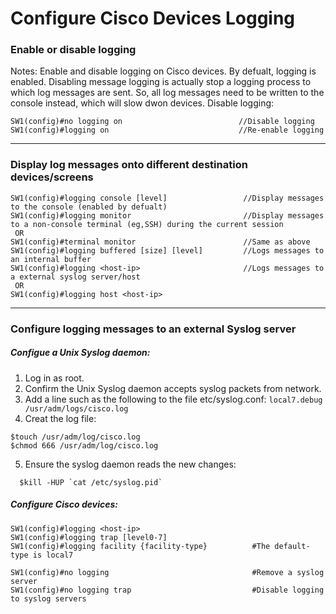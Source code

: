 # Configure Cisco Devices Logging

### Enable or disable logging
Notes: Enable and disable logging on Cisco devices. By defualt, logging is enabled. Disabling message logging is actually stop a logging process to which log messages are sent. So, all log messages need to be written to the console instead, which will slow dwon devices.
Disable logging:
```
SW1(config)#no logging on                          //Disable logging
SW1(config)#logging on                             //Re-enable logging
```
---
### Display log messages onto different destination devices/screens
```
SW1(config)#logging console [level]                 //Display messages to the console (enabled by defualt) 
SW1(config)#logging monitor                         //Display messages to a non-console terminal (eg,SSH) during the current session
 OR
SW1(config)#terminal monitor                        //Same as above
SW1(config)#logging buffered [size] [level]         //Logs messages to an internal buffer
SW1(config)#logging <host-ip>                       //Logs messages to a external syslog server/host
 OR
SW1(config)#logging host <host-ip>
```
---
### Configure logging messages to an external Syslog server
##### Configue a Unix Syslog daemon:
1) Log in as root.
2) Confirm the Unix Syslog daemon accepts syslog packets from network.
3) Add a line such as the following to the file etc/syslog.conf: `local7.debug /usr/adm/logs/cisco.log`
4) Creat the log file:
  ```
  $touch /usr/adm/log/cisco.log
  $chmod 666 /usr/adm/log/cisco.log
  ```
5) Ensure the syslog daemon reads the new changes:
  ```
	$kill -HUP `cat /etc/syslog.pid`
  ```
##### Configure Cisco devices:
  ```
  SW1(config)#logging <host-ip>
  SW1(config)#logging trap [level0-7]
  SW1(config)#logging facility {facility-type}          #The default-type is local7
  
  SW1(config)#no logging                                #Remove a syslog server
  SW1(config)#no logging trap                           #Disable logging to syslog servers
  ```
